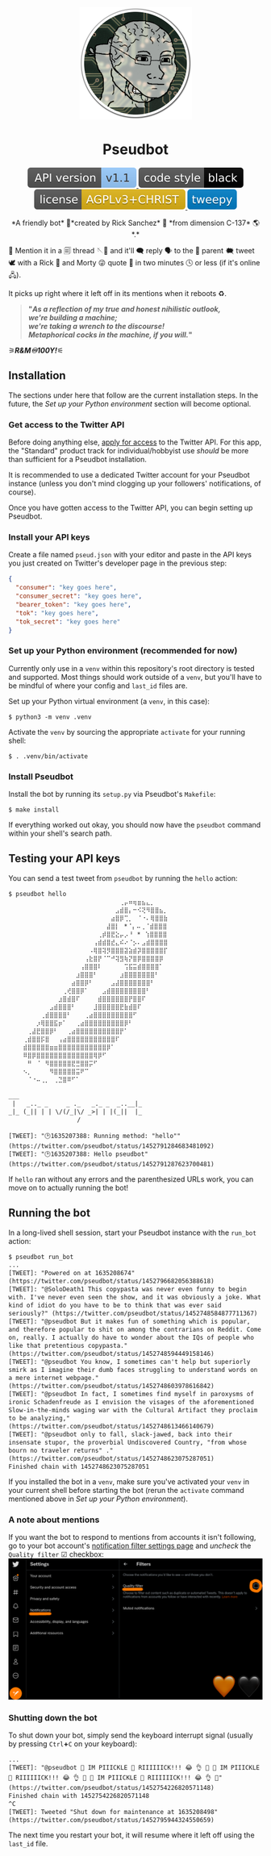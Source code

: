 <p align="center">
  <img alt="pseudbot logo" src="./img/pseudbot-icon-1000.png" width=223 height=223>
  <h1 align="center">Pseudbot</h1>
</p>

<p align="center">
  <a href="https://developer.twitter.com/en/docs/twitter-api/v1">
    <img alt="Twitter API: v1.1" src="./img/twitter-api1.1-badge.svg">
  </a>
  <a href="https://github.com/psf/black">
    <img alt="Code style: black" src="./img/black-badge.svg">
  </a>
  <a href="./LICENSE">
    <img alt="License: AGPLv3+CHRIST" src="./img/license-badge.svg">
  </a>
  <a href="https://www.tweepy.org/">
    <img alt="Powered by Tweepy" src="./img/tweepy.svg">
  </a>
</p>

<p align="center">
  *A friendly bot* 🤖*created by Rick Sanchez* 🧪 *from dimension C-137* 🌎*.*
</p>

📣 Mention it in a 🗐 thread 🪡🧵 and it'll 🗨 reply 🗣 to the 🚸 parent
🗮 tweet 🕊 with a Rick 🧠 and Morty 😜 quote 💯 in two minutes 🕓 or
less (if it's online 🖧).

It picks up right where it left off in its mentions when it reboots ♻.

> **"***As a reflection of my true and honest nihilistic outlook,<br>we're building a machine;<br>we're taking a wrench to the discourse!<br>Metaphorical cocks in the machine, if you will.***"**

⚞***R&M♾100Y!***⚟

## Installation
The sections under here that follow are the current installation steps.
In the future, the *Set up your Python environment* section will
become optional.

### Get access to the Twitter API
Before doing anything else,
[apply for access](https://developer.twitter.com/en/docs/twitter-api/getting-started/getting-access-to-the-twitter-api)
to the Twitter API.  For this app, the "Standard" product track for
individual/hobbyist use *should* be more than sufficient for a Pseudbot
installation.

It is recommended to use a dedicated Twitter account for your Pseudbot
instance (unless you don't mind clogging up your followers' notifications, of
course).

Once you have gotten access to the Twitter API, you can begin setting up
Pseudbot.

### Install your API keys
Create a file named `pseud.json` with your editor and paste in the API keys you
just created on Twitter's developer page in the previous step:
```json
{
  "consumer": "key goes here",
  "consumer_secret": "key goes here",
  "bearer_token": "key goes here",
  "tok": "key goes here",
  "tok_secret": "key goes here"
}
```

### Set up your Python environment (recommended for now)
Currently only use in a `venv` within this repository's root directory
is tested and supported.  Most things should work outside of a `venv`, but
you'll have to be mindful of where your config and `last_id` files are.

Set up your Python virtual environment (a `venv`, in this case):
```
$ python3 -m venv .venv
```

Activate the `venv` by sourcing the appropriate `activate` for your running
shell:
```
$ . .venv/bin/activate
```

### Install Pseudbot
Install the bot by running its `setup.py` via Pseudbot's `Makefile`:
```
$ make install
```

If everything worked out okay, you should now have the `pseudbot` command
within your shell's search path.


## Testing your API keys
You can send a test tweet from `pseudbot` by running the `hello` action:
```
$ pseudbot hello
    ⠀⠀⠀⠀⠀⠀⠀⠀⠀⠀⠀⠀⠀⠀⠀⠀⠀⠀⠀⠀⠀⠀⢀⡤⠶⢶⣶⣦⣄⡀⠀⠀
    ⠀⠀⠀⠀⠀⠀⠀⠀⠀⠀⠀⠀⠀⠀⠀⠀⠀⠀⠀⠀⠀⣠⣾⣿⡄⠒⠪⢝⠻⣿⣿⣦⡀
    ⠀⠀⠀⠀⠀⠀⠀⠀⠀⠀⠀⠀⠀⠀⠀⠀⠀⠀⠀⠀⣴⣿⡿⢉⡀⠀⠈⠐⠄⢿⣿⣿⣷
    ⠀⠀⠀⠀⠀⠀⠀⠀⠀⠀⠀⠀⠀⠀⠀⠀⠀⠀⠀⣼⣿⡇⠀*⠈⡄⠤⢀⠈⣾⣿⣿⣿
    ⠀⠀⠀⠀⠀⠀⠀⠀⠀⠀⠀⠀⠀⠀⠀⠀⠀⢀⡾⣿⣟⣕⡤⡠⠘⠀*⠀⢱⣿⣿⣿⣿
    ⠀⠀⠀⠀⠀⠀⠀⠀⠀⠀⠀⠀⠀⠀⠀⠀⢠⣾⣾⣿⣞⣄⠮⠔⠈⡢⠄⣠⣾⣿⣿⣿⣿
    ⠀⠀⠀⠀⠀⠀⠀⠀⠀⠀⠀⠀⠀⠀⠀⠠⢿⣿⢽⡻⣿⣿⣿⣽⣵⣾⡽⣿⣿⣿⣿⣿⡏
    ⠀⠀⠀⠀⠀⠀⠀⠀⠀⠀⠀⠀⠀⠀⢠⣗⣿⡟⠈⠉⠚⢽⣻⢷⡝⣿⡿⣿⣿⣿⣿⡿⠀
    ⠀⠀⠀⠀⠀⠀⠀⠀⠀⠀⠀⠀⠀⢠⣿⣿⣿⠇⠀⠀⠀⠀⠀⢩⣯⣭⣾⣿⣿⣿⣿⠁⠀
    ⠀⠀⠀⠀⠀⠀⠀⠀⠀⠀⠀⠀⣰⣿⣿⣿⠃⠀⠀⠀⠀⠀⣰⣿⣿⣿⣿⣿⣿⣿⠃⠀⠀
    ⠀⠀⠀⠀⠀⠀⠀⠀⠀⠀⠀⣴⣿⣿⡿⠃⠀⠀⠀⠀⣠⣼⣿⣿⣿⣿⣿⣿⣿⠃⠀⠀⠀
    ⠀⠀⠀⠀⠀⠀⠀⠀⠀⢀⢞⣿⣿⡿⠁⠀⠀⠀⣠⣾⣿⣿⣿⣿⣿⣿⣿⣿⠃⠀⠀⠀⠀
    ⠀⠀⠀⠀⠀⠀⠀⠀⣰⣿⣾⣿⠏⠀⠀⠀⠀⣾⣿⣿⣿⣿⣿⣿⡟⣿⣿⠏⠀⠀⠀⠀⠀
    ⠀⠀⠀⠀⠀⠀⣠⣾⣿⣿⣿⠃⠀⠀⠀⠀⣸⣿⣿⣿⣿⣿⣟⣷⣾⣿⠏⠀⠀⠀⠀⠀⠀
    ⠀⠀⠀⠀⢀⣾⣿⣿⣿⣿⠃⠀⠀⠀⢀⣴⣿⣿⣿⣿⣿⣿⣿⣿⣿⠋⠀⠀⠀⠀⠀⠀⠀
    ⠀⠀⠀⡰⢿⣿⣿⣯⡶⠁⠀⠀⢀⣴⣿⣿⣿⣿⣿⣿⣿⣿⣿⡿⠃⠀⠀⠀⠀⠀⠀⠀⠀
    ⠀⢀⣼⣟⣿⣿⡿⠃⠀⠀⢀⣴⣿⣿⣿⣿⣿⣿⣿⣿⣿⣿⡟⠁⠀⠀⠀⠀⠀⠀⠀⠀⠀
    ⢀⣾⣿⣿⡯⣿⠀⠀⢠⣴⣿⣿⣿⣿⣿⣿⣿⣿⣿⣿⣿⠏⠀⠀⠀⠀⠀⠀⠀⠀⠀⠀⠀⠀⠀
    ⣾⣿⣿⣿⣿⣿⣶⣶⣿⣿⣿⣿⣿⣿⣿⣿⣿⣿⣿⡿⠁⠀⠀⠀⠀⠀⠀⠀⠀⠀⠀⠀⠀
    ⠿⣿⡿⣿⣿⣿⣿⣿⣿⣿⣿⣿⣿⣿⣿⣿⢿⡿⠋⠀⠀⠀⠀⠀⠀⠀⠀⠀⠀⠀⠀⠀⠀
    ⠀⠛⠀⠈⠀⠻⣿⣿⣿⣿⣿⣟⣛⣿⣿⡭⠋⠀⠀⠀⠀⠀⠀⠀⠀⠀⠀⠀⠀⠀⠀⠀⠀
    ⠢⡀⠀⠀⠀⠀⠻⣿⣿⣿⣿⣿⣭⠟⠉⠀⠀⠀⠀⠀⠀⠀⠀⠀⠀⠀⠀⠀⠀⠀⠀⠀⠀
    ⠀⠈⠐⠤⢀⡀⠀⢀⣙⣿⠿⠋⠁⠀⠀⠀⠀⠀⠀⠀⠀⠀⠀⠀⠀⠀⠀⠀⠀⠀⠀⠀⠀

___
 |   _.._ _     _ ._   _._ _  _..__|_
_|_ (_|| | | \/(/_|\/ _>| | |(_||  |_
                   /

[TWEET]: "🕑1635207388: Running method: "hello"" (https://twitter.com/pseudbot/status/1452791284683481092)
[TWEET]: "🕑1635207388: Hello pseudbot" (https://twitter.com/pseudbot/status/1452791287623700481)
```

If `hello` ran without any errors and the parenthesized URLs work, you can move
on to actually running the bot!

## Running the bot
In a long-lived shell session, start your Pseudbot instance with the `run_bot`
action:
```
$ pseudbot run_bot
...
[TWEET]: "Powered on at 1635208674" (https://twitter.com/pseudbot/status/1452796682056388618)
[TWEET]: "@SoloDeath1 This copypasta was never even funny to begin with. I've never even seen the show, and it was obviously a joke. What kind of idiot do you have to be to think that was ever said seriously?" (https://twitter.com/pseudbot/status/1452748584877711367)
[TWEET]: "@pseudbot But it makes fun of something which is popular, and therefore popular to shit on among the contrarians on Reddit. Come on, really. I actually do have to wonder about the IQs of people who like that pretentious copypasta." (https://twitter.com/pseudbot/status/1452748594449158146)
[TWEET]: "@pseudbot You know, I sometimes can't help but superiorly smirk as I imagine their dumb faces struggling to understand words on a mere internet webpage." (https://twitter.com/pseudbot/status/1452748603978616842)
[TWEET]: "@pseudbot In fact, I sometimes find myself in paroxysms of ironic Schadenfreude as I envision the visages of the aforementioned Slow-in-the-minds waging war with the Cultural Artifact they proclaim to be analyzing," (https://twitter.com/pseudbot/status/1452748613466140679)
[TWEET]: "@pseudbot only to fall, slack-jawed, back into their insensate stupor, the proverbial Undiscovered Country, "from whose bourn no traveler returns" ." (https://twitter.com/pseudbot/status/1452748623075287051)
Finished chain with 1452748623075287051
```

If you installed the bot in a `venv`, make sure you've activated your `venv` in
your current shell before starting the bot (rerun the `activate` command
mentioned above in *Set up your Python environment*).

### A note about mentions
If you want the bot to respond to mentions from accounts it isn't following,
go to your bot account's
[notification filter settings page](https://twitter.com/settings/notifications/filters)
and *uncheck* the `Quality filter` ☑ checkbox:
<img src="img/quality-box.png">

### Shutting down the bot
To shut down your bot, simply send the keyboard interrupt signal (usually by
pressing `Ctrl`**+**`C` on your keyboard):
```
...
[TWEET]: "@pseudbot 🥒 IM PIIICKLE 🥒 RIIIIIICK!!! 😂 👌 💯 🥒 IM PIIICKLE 🥒 RIIIIIICK!!! 😂 👌 💯 🥒 IM PIIICKLE 🥒 RIIIIIICK!!! 😂 👌 💯" (https://twitter.com/pseudbot/status/1452754226820571148)
Finished chain with 1452754226820571148
^C
[TWEET]: Tweeted "Shut down for maintenance at 1635208498" (https://twitter.com/pseudbot/status/1452795944324550659)
```

The next time you restart your bot, it will resume where it left off using the
`last_id` file.
